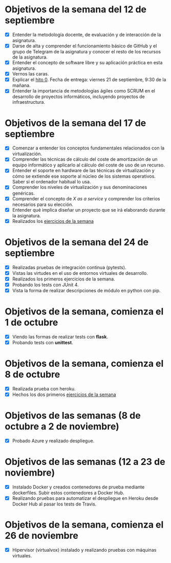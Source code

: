 Objetivos de la semana del 12 de septiembre
============================

- [x] Entender la metodología docente, de evaluación y de interacción de la asignatura.
- [x] Darse de alta y comprender el funcionamiento básico de GitHub y el
   grupo de Telegram de la asignatura y conocer el resto de los recursos de la asignatura.
- [x] Entender el concepto de software libre y su aplicación práctica en esta asignatura.
- [x] Vernos las caras.
- [x] Explicar el
   [hito 0](http://jj.github.io/IV/documentos/proyecto/0.Repositorio). Fecha
   de entrega: viernes 21 de septiembre, 9:30 de la mañana.
- [x] Entender la importancia de metodologías ágiles como SCRUM en el
   desarrollo de proyectos informáticos, incluyendo proyectos de
   infraestructura.

Objetivos de la semana del 17 de septiembre
============================

- [x] Comenzar a entender los conceptos fundamentales relacionados con la virtualización.
- [x] Comprender las técnicas de cálculo del coste de amortización de un
equipo informático y aplicarlo al cálculo del coste de uso de un
recurso.
- [x] Entender el soporte en hardware de las técnicas de virtualización y cómo se extiende ese soporte al núcleo de los sistemas operativos. Saber si el ordenador habitual lo usa.
- [x] Comprender los niveles de virtualización y sus denominaciones genéricas.
- [x] Comprender el concepto de *X as a service* y comprender los
   criterios necesarios para su elección.
- [x] Entender qué implica diseñar un proyecto que se irá elaborando
   durante la asignatura.
- [x] Realizados los [ejercicios de la semana](https://github.com/antoniomg89/EjerciciosIV/blob/master/ES2.md)

Objetivos de la semana del 24 de septiembre
============================

- [x] Realizadas pruebas de integración continua (pytests).
- [x] Vistas las virtudes en el uso de entornos virtuales de desarrollo.
- [x] Realizados los primeros ejercicios de la semana.
- [x] Probando los tests con JUnit 4.
- [x] Vista la forma de realizar descripciones de módulo en python con pip.

Objetivos de la semana, comienza el 1 de octubre
============================

- [x] Viendo las formas de realizar tests con **flask**.
- [x] Probando tests con **unittest**.

Objetivos de la semana, comienza el 8 de octubre
============================

- [x] Realizada prueba con heroku.
- [x] Hechos los dos primeros [ejercicios de la semana](https://github.com/antoniomg89/EjerciciosIV/blob/master/ES4.md)

Objetivos de las semanas (8 de octubre a 2 de noviembre)
============================

- [x] Probado Azure y realizado despliegue.

Objetivos de las semanas (12 a 23 de noviembre)
============================

- [x] Instalado Docker y creados contenedores de prueba mediante dockerfiles. Subir estos contenedores a Docker Hub.
- [x] Realizando pruebas para automatizar el despliegue en Heroku desde Docker Hub al pasar los tests de Travis.

Objetivos de la semana, comienza el 26 de noviembre
============================

- [x] Hipervisor (virtualvox) instalado y realizando pruebas con máquinas virtuales.
